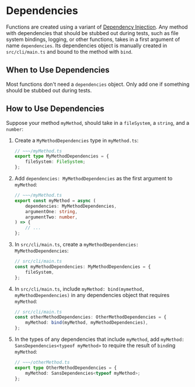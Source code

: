 # Dependencies

Functions are created using a variant of [Dependency Injection](http://en.wikipedia.org/wiki/Dependency_Injection).
Any method with dependencies that should be stubbed out during tests, such as file system bindings, logging, or other functions,
takes in a first argument of name `dependencies`.
Its dependencies object is manually created in `src/cli/main.ts` and bound to the method with `bind`.

## When to Use Dependencies

Most functions don't need a `dependencies` object.
Only add one if something should be stubbed out during tests.

## How to Use Dependencies

Suppose your method `myMethod`, should take in a `fileSystem`, a `string`, and a `number`:

1. Create a `MyMethodDependencies` type in `myMethod.ts`:

    ```ts
    // ~~~/myMethod.ts
    export type MyMethodDependencies = {
        fileSystem: FileSystem;
    };
    ```

2. Add `dependencies: MyMethodDependencies` as the first argument to `myMethod`:

    ```ts
    // ~~~/myMethod.ts
    export const myMethod = async (
        dependencies: MyMethodDependencies,
        argumentOne: string,
        argumentTwo: number,
    ) => {
        // ...
    };
    ```

3. In `src/cli/main.ts`, create a `myMethodDependencies: MyMethodDependencies`:

    ```ts
    // src/cli/main.ts
    const myMethodDependencies: MyMethodDependencies = {
        fileSystem,
    };
    ```

4. In `src/cli/main.ts`, include `myMethod: bind(mymethod, myMethodDependencies)` in any dependencies object that requires `myMethod`:

    ```ts
    // src/cli/main.ts
    const otherMethodDependencies: OtherMethodDependencies = {
        myMethod: bind(myMethod, myMethodDependencies),
    };
    ```

5. In the types of any dependencies that include `myMethod`, add `myMethod: SansDependencies<typeof myMethod>` to require the result of `bind`ing `myMethod`:

    ```ts
    // ~~~/otherMethod.ts
    export type OtherMethodDependencies = {
        myMethod: SansDependencies<typeof myMethod>;
    };
    ```
